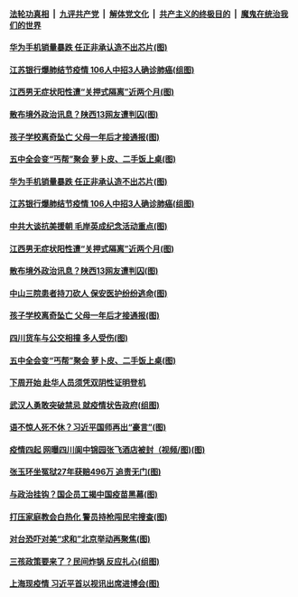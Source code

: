 

####  [法轮功真相](../../../../basic/blob/master/README.md?t=11011301) &nbsp;|&nbsp; [九评共产党](../../../../9ping.md/blob/master/README.md?t=11011301) &nbsp;|&nbsp; [解体党文化](../../../../jtdwh.md/blob/master/README.md?t=11011301)  &nbsp;|&nbsp; [共产主义的终极目的](../../../../gczydzjmd.md/blob/master/README.md?t=11011301) &nbsp;|&nbsp; [魔鬼在统治我们的世界](../../../../mgztzwmdsj.md/blob/master/README.md?t=11011301) 

#### [华为手机销量暴跌 任正非承认造不出芯片(图)](../pages/p1/951054.md?t=11011301) 

#### [江苏银行爆肺结节疫情 106人中招3人确诊肺癌(组图)](../pages/p1/951064.md?t=11011301) 

#### [江西男无症状阳性遭“关押式隔离”近两个月(图)](../pages/p1/951069.md?t=11011301) 

#### [散布境外政治讯息？陕西13网友遭判囚(图)](../pages/p1/951063.md?t=11011301) 

#### [孩子学校离奇坠亡 父母一年后才接通报(图)](../pages/p1/951007.md?t=11011301) 

#### [五中全会变“丐帮”聚会 萝卜皮、二手饭上桌(图)](../pages/p1/951009.md?t=11011301) 

#### [华为手机销量暴跌 任正非承认造不出芯片(图)](../pages/p1/951054.md?t=11011301) 

#### [江苏银行爆肺结节疫情 106人中招3人确诊肺癌(组图)](../pages/p1/951064.md?t=11011301) 

#### [中共大谈抗美援朝 毛岸英成纪念活动重点(图)](../pages/p1/951077.md?t=11011301) 

#### [江西男无症状阳性遭“关押式隔离”近两个月(图)](../pages/p1/951069.md?t=11011301) 

#### [散布境外政治讯息？陕西13网友遭判囚(图)](../pages/p1/951063.md?t=11011301) 

#### [中山三院患者持刀砍人 保安医护纷纷逃命(图)](../pages/p1/951041.md?t=11011301) 

#### [孩子学校离奇坠亡 父母一年后才接通报(图)](../pages/p1/951007.md?t=11011301) 


#### [四川货车与公交相撞 多人受伤(图)](../pages/p1/951003.md?t=11011301) 

#### [五中全会变“丐帮”聚会 萝卜皮、二手饭上桌(图)](../pages/p1/951009.md?t=11011301) 

#### [下周开始 赴华人员须凭双阴性证明登机](../pages/p1/951001.md?t=11011301) 

#### [武汉人勇敢突破禁忌 就疫情状告政府(组图)](../pages/p1/950941.md?t=11011301) 

#### [语不惊人死不休？习近平国师再出“豪言”(图)](../pages/p1/950947.md?t=11011301) 

#### [疫情四起 网曝四川阆中锦园张飞酒店被封（视频/图)(图)](../pages/p1/950955.md?t=11011301) 

#### [张玉环坐冤狱27年获赔496万 追责无门(图)](../pages/p1/950957.md?t=11011301) 

#### [与政治挂钩？国企员工揭中国疫苗黑幕(图)](../pages/p1/950937.md?t=11011301) 

#### [打压家庭教会白热化 警员持枪闯民宅搜查(图)](../pages/p1/950843.md?t=11011301) 

#### [对台恐吓对美“求和”北京举动再聚焦(图)](../pages/p1/950897.md?t=11011301) 

#### [三孩政策要来了？民间炸锅 反应扎心(组图)](../pages/p1/950827.md?t=11011301) 

#### [上海现疫情 习近平首以视讯出席进博会(图)](../pages/p1/950893.md?t=11011301) 

